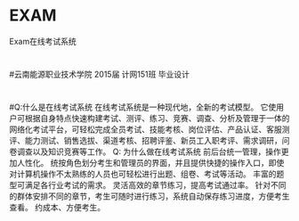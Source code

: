# EXAM
Exam在线考试系统
#
#云南能源职业技术学院 2015届 计网151班 毕业设计
#
#
#
#
#
#
#
#
#
#
#
#
#
#Q:什么是在线考试系统
  在线考试系统是一种现代地，全新的考试模型。
  它使用户可根据自身特点快速构建考试、测评、练习、竞赛、调查、分析及管理于一体的网络化考试平台，可轻松完成全员考试、技能考核、岗位评估、产品认证、客服测评、能力测试、销售选拔、渠道考核、招聘评鉴、新员工入职考评、需求调研，问卷调查以及知识竞赛等工作。
Q: 为什么做在线考试系统
  前后台统一管理，操作更加人性化。
  统按角色划分考生和管理员的界面，并且提供快捷的操作入口，即使对计算机操作不太熟练的人员也可轻松进行出题、组卷、考试等活动。
  丰富的题型可满足各行业考试的需求。
  灵活高效的章节练习，提高考试通过率。
  针对不同的群体安排不同的章节，考生可随时进行练习，系统自动保存练习进度，方便考生查看。
  约成本、方便考生。

